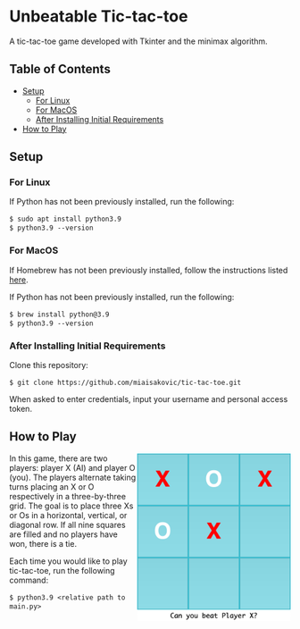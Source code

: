 # Unbeatable Tic-tac-toe
A tic-tac-toe game developed with Tkinter and the minimax algorithm.

## Table of Contents
* [Setup](#setup)
  * [For Linux](#for-linux)
  * [For MacOS](#for-macos)
  * [After Installing Initial Requirements](#after-installing-initial-requirements)
* [How to Play](#how-to-play)

## Setup 
### For Linux
If Python has not been previously installed, run the following:
```
$ sudo apt install python3.9
$ python3.9 --version
```

### For MacOS
If Homebrew has not been previously installed, follow the instructions listed [here](https://brew.sh/).

If Python has not been previously installed, run the following:
```
$ brew install python@3.9
$ python3.9 --version
```

### After Installing Initial Requirements
Clone this repository:
```
$ git clone https://github.com/miaisakovic/tic-tac-toe.git
``` 
When asked to enter credentials, input your username and personal access token.

## How to Play
<img align="right" width="275" src="https://github.com/miaisakovic/tic-tac-toe/blob/main/tictactoe.png">

In this game, there are two players: player X (AI) and player O (you). The players alternate taking turns placing an X or O respectively in a three-by-three grid. The goal is to place three Xs or Os in a horizontal, vertical, or diagonal row. If all nine squares are filled and no players have won, there is a tie. 

Each time you would like to play tic-tac-toe, run the following command:
```
$ python3.9 <relative path to main.py>
```
